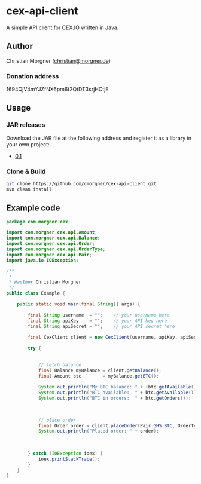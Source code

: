 # cex-api-client
A simple API client for CEX.IO written in Java.

## Author
Christian Morgner (christian@morgner.de)

### Donation address
1694QjV4mYJZfNX6pm6t2QtDT3srjHCtjE

## Usage
### JAR releases
Download the JAR file at the following address and register it as a library in your own project:
- [0.1](https://github.com/cmorgner/cex-api-client/releases/tag/0.1)

### Clone & Build
```bash
git clone https://github.com/cmorgner/cex-api-client.git
mvn clean install
```

## Example code
```java
package com.morgner.cex;

import com.morgner.cex.api.Amount;
import com.morgner.cex.api.Balance;
import com.morgner.cex.api.Order;
import com.morgner.cex.api.OrderType;
import com.morgner.cex.api.Pair;
import java.io.IOException;

/**
 *
 * @author Christian Morgner
 */
public class Example {

	public static void main(final String[] args) {
		
		final String username  = "";	// your username here
		final String apiKey    = "";	// your API key here
		final String apiSecret = "";	// your API secret here
		
		final CexClient client = new CexClient(username, apiKey, apiSecret);

		try {
			
			
			// fetch balance
			final Balance myBalance = client.getBalance();
			final Amount btc        = myBalance.getBTC();
			
			System.out.println("My BTC balance: " + (btc.getAvailable() + btc.getOrders()));
			System.out.println("BTC available:  " + btc.getAvailable());
			System.out.println("BTC in orders:  " + btc.getOrders());

			
			
			// place order
			final Order order = client.placeOrder(Pair.GHS_BTC, OrderType.Buy, 1.0, 0.0001);
			System.out.println("Placed order: " + order);
			
			
			
		} catch (IOException ioex) {
			ioex.printStackTrace();
		}
	}
}
```
